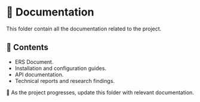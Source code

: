 # 📄 Documentation

This folder contain all the documentation related to the project.

## 📂 Contents
- ERS Document.
- Installation and configuration guides.
- API documentation.
- Technical reports and research findings.

📌 As the project progresses, update this folder with relevant documentation.
